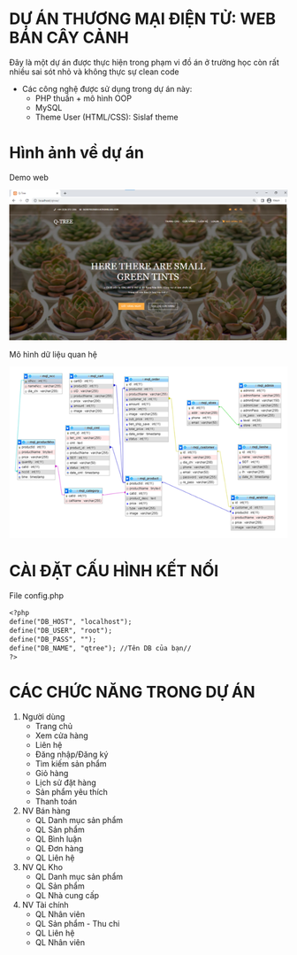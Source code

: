 # DỰ ÁN THƯƠNG MẠI ĐIỆN TỬ: WEB BÁN CÂY CẢNH
Đây là một dự án được thực hiện trong phạm vi đồ án ở trường học còn rất nhiều sai sót nhỏ và không thực sự clean code
- Các công nghệ được sử dụng trong dự án này:
    + PHP thuần + mô hình OOP
    + MySQL
    + Theme User (HTML/CSS): Sislaf theme

# Hình ảnh về dự án
Demo web

![Img_Demo_Web](/Untitled.png)

Mô hình dữ liệu quan hệ

![Img_SQL](/Untitled1.png)

# CÀI ĐẶT CẤU HÌNH KẾT NỐI
File config.php
```
<?php
define("DB_HOST", "localhost");
define("DB_USER", "root");
define("DB_PASS", "");
define("DB_NAME", "qtree"); //Tên DB của bạn//
?>
```

# CÁC CHỨC NĂNG TRONG DỰ ÁN
1. Người dùng
    - Trang chủ
    - Xem cửa hàng
    - Liên hệ
    - Đăng nhập/Đăng ký
    - Tìm kiếm sản phẩm
    - Giỏ hàng
    - Lịch sử đặt hàng
    - Sản phẩm yêu thích
    - Thanh toán
2. NV Bán hàng
    - QL Danh mục sản phẩm
    - QL Sản phẩm
    - QL Bình luận
    - QL Đơn hàng
    - QL Liên hệ
3. NV QL Kho
    - QL Danh mục sản phẩm
    - QL Sản phẩm
    - QL Nhà cung cấp
4. NV Tài chính
    - QL Nhân viên
    - QL Sản phẩm - Thu chi
    - QL Liên hệ
    - QL Nhân viên